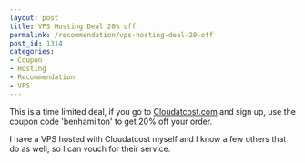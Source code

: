 ```yaml
---
layout: post
title: VPS Hosting Deal 20% off
permalink: /recommendation/vps-hosting-deal-20-off
post_id: 1314
categories:
- Coupon
- Hosting
- Recommendation
- VPS
---
```


This is a time limited deal, if you go to
[Cloudatcost.com](http://members.cloudatcost.com/order.php?step=1&productGroup=4&product=10) and sign up, use the coupon code 'benhamilton' to get 20% off your order.

I have a VPS hosted with Cloudatcost myself and I know a few others that do as well, so I can vouch for their service.

